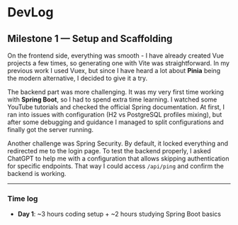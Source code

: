# DevLog

## Milestone 1 — Setup and Scaffolding

On the frontend side, everything was smooth - I have already created Vue projects a few times, so generating one with Vite was straightforward. In my previous work I used Vuex, but since I have heard a lot about **Pinia** being the modern alternative, I decided to give it a try. 

The backend part was more challenging. It was my very first time working with **Spring Boot**, so I had to spend extra time learning. I watched some YouTube tutorials and checked the official Spring documentation. At first, I ran into issues with configuration (H2 vs PostgreSQL profiles mixing), but after some debugging and guidance I managed to split configurations and finally got the server running.  

Another challenge was Spring Security. By default, it locked everything and redirected me to the login page. To test the backend properly, I asked ChatGPT to help me with a configuration that allows skipping authentication for specific endpoints. That way I could access `/api/ping` and confirm the backend is working.  


---

### Time log
- **Day 1**: ~3 hours coding setup + ~2 hours studying Spring Boot basics